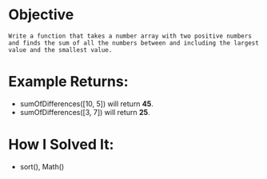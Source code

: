 # Objective
    Write a function that takes a number array with two positive numbers and finds the sum of all the numbers between and including the largest value and the smallest value.

# Example Returns:
* sumOfDifferences([10, 5]) will return **45**.
* sumOfDifferences([3, 7]) will return **25**.

# How I Solved It:
* sort(), Math()